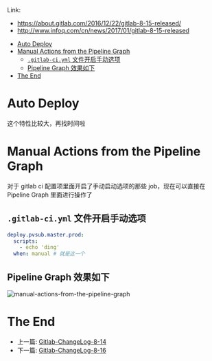 Link: 

 - https://about.gitlab.com/2016/12/22/gitlab-8-15-released/
 - http://www.infoq.com/cn/news/2017/01/gitlab-8-15-released

<!-- TOC -->

- [Auto Deploy](#auto-deploy)
- [Manual Actions from the Pipeline Graph](#manual-actions-from-the-pipeline-graph)
  - [`.gitlab-ci.yml` 文件开启手动选项](#gitlab-ciyml-文件开启手动选项)
  - [Pipeline Graph 效果如下](#pipeline-graph-效果如下)
- [The End](#the-end)

<!-- /TOC -->

# Auto Deploy

这个特性比较大，再找时间啦

# Manual Actions from the Pipeline Graph

对于 gitlab ci 配置项里面开启了手动启动选项的那些 job，现在可以直接在 Pipeline Graph 里面进行操作了

## `.gitlab-ci.yml` 文件开启手动选项

```yml
deploy.pvsub.master.prod:
  scripts:
    - echo 'ding'
  when: manual # 就是这一个
```

## Pipeline Graph 效果如下

![manual-actions-from-the-pipeline-graph](http://om4h4iqhe.bkt.clouddn.com/manual-actions-from-the-pipeline-graph-1.png)

# The End

 - 上一篇: [Gitlab-ChangeLog-8-14](https://github.com/yidinghan/blog/blob/master/Gitlab-ChangeLog-8-14.md)
 - 下一篇: [Gitlab-ChangeLog-8-16](https://github.com/yidinghan/blog/blob/master/Gitlab-ChangeLog-8-16.md)